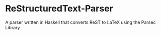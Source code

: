 ReStructuredText-Parser
=======================

A parser written in Haskell that converts ReST to LaTeX using the Parsec Library
